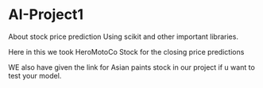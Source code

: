 # AI-Project1
About stock price prediction
Using scikit and other important libraries.

Here in this we took HeroMotoCo Stock for the closing price predictions

WE also have given the link for Asian paints stock in our project if u want to test your model.

